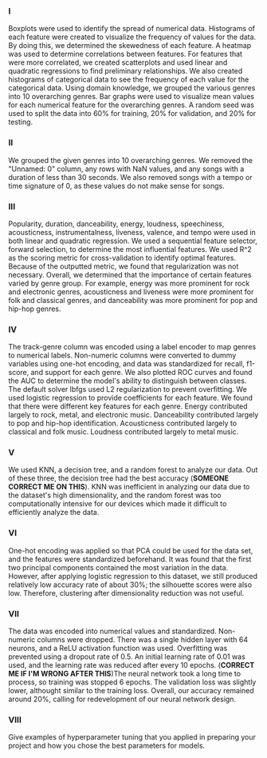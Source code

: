 ### I

Boxplots were used to identify the spread of numerical data. Histograms of each feature were created to visualize the frequency of values for the data. By doing this, we determined the skewedness of each feature. 
A heatmap was used to determine correlations between features. For features that were more correlated, we created scatterplots and used linear and quadratic regressions to find preliminary relationships. We also created histograms of categorical data to see the frequency of each value for the categorical data.
Using domain knowledge, we grouped the various genres into 10 overarching genres. Bar graphs were used to visualize mean values for each numerical feature for the overarching genres.
A random seed was used to split the data into 60% for training, 20% for validation, and 20% for testing.

### II

We grouped the given genres into 10 overarching genres. We removed the "Unnamed: 0" column, any rows with NaN values, and any songs with a duration of less than 30 seconds. We also removed songs with a tempo or time signature of 0, as these values do not make sense for songs.

### III

Popularity, duration, danceability, energy, loudness, speechiness, acousticness, instrumentalness, liveness, valence, and tempo were used in both linear and quadratic regression. We used a sequential feature selector, forward selection, to determine the most influential features. We used R^2 as the scoring metric for cross-validation to identify optimal features. Because of the outputted metric, we found that regularization was not necessary. 
Overall, we determined that the importance of certain features varied by genre group. For example, energy was more prominent for rock and electronic genres, acousticness and liveness were more prominent for folk and classical genres, and danceability was more prominent for pop and hip-hop genres.

### IV

The track-genre column was encoded using a label encoder to map genres to numerical labels. Non-numeric columns were converted to dummy variables using one-hot encoding, and data was standardized for recall, f1-score, and support for each genre. We also plotted ROC curves and found the AUC to determine the model's ability to distinguish between classes. The default solver lbfgs used L2 regularization to prevent overfitting.
We used logistic regression to provide coefficients for each feature. We found that there were different key features for each genre. Energy contributed largely to rock, metal, and electronic music. Danceability contributed largely to pop and hip-hop identification. Acousticness contributed largely to classical and folk music. Loudness contributed largely to metal music.

### V

We used KNN, a decision tree, and a random forest to analyze our data. Out of these three, the decision tree had the best accuracy (**SOMEONE CORRECT ME ON THIS**). KNN was inefficient in analyzing our data due to the dataset's high dimensionality, and the random forest was too computationally intensive for our devices which made it difficult to efficiently analyze the data.

### VI

One-hot encoding was applied so that PCA could be used for the data set, and the features were standardized beforehand. It was found that the first two principal components contained the most variation in the data. However, after applying logistic regression to this dataset, we still produced relatively low accuracy rate of about 30%; the silhouette scores were also low. Therefore, clustering after dimensionality reduction was not useful.

### VII

The data was encoded into numerical values and standardized. Non-numeric columns were dropped. There was a single hidden layer with 64 neurons, and a ReLU activation function was used. Overfitting was prevented using a dropout rate of 0.5. An initial learning rate of 0.01 was used, and the learning rate was reduced after every 10 epochs. (**CORRECT ME IF I'M WRONG AFTER THIS**)The neural network took a long time to process, so training was stopped 6 epochs. The validation loss was slightly lower, althought similar to the training loss. Overall, our accuracy remained around 20%, calling for redevelopment of our neural network design.

### VIII

Give examples of hyperparameter tuning that you applied in preparing your project and how
you chose the best parameters for models.
